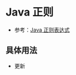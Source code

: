 # Java 正则

* 参考：[Java 正则表达式](https://www.runoob.com/java/java-regular-expressions.html)

## 具体用法

* 更新
